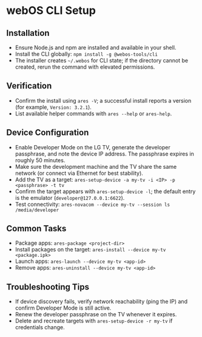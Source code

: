 # webOS CLI Setup

## Installation
- Ensure Node.js and npm are installed and available in your shell.
- Install the CLI globally: `npm install -g @webos-tools/cli`
- The installer creates `~/.webos` for CLI state; if the directory cannot be created, rerun the command with elevated permissions.

## Verification
- Confirm the install using `ares -V`; a successful install reports a version (for example, `Version: 3.2.1`).
- List available helper commands with `ares --help` or `ares-help`.

## Device Configuration
- Enable Developer Mode on the LG TV, generate the developer passphrase, and note the device IP address. The passphrase expires in roughly 50 minutes.
- Make sure the development machine and the TV share the same network (or connect via Ethernet for best stability).
- Add the TV as a target: `ares-setup-device -a my-tv -i <IP> -p <passphrase> -t tv`
- Confirm the target appears with `ares-setup-device -l`; the default entry is the emulator (`developer@127.0.0.1:6622`).
- Test connectivity: `ares-novacom --device my-tv --session ls /media/developer`

## Common Tasks
- Package apps: `ares-package <project-dir>`
- Install packages on the target: `ares-install --device my-tv <package.ipk>`
- Launch apps: `ares-launch --device my-tv <app-id>`
- Remove apps: `ares-uninstall --device my-tv <app-id>`

## Troubleshooting Tips
- If device discovery fails, verify network reachability (ping the IP) and confirm Developer Mode is still active.
- Renew the developer passphrase on the TV whenever it expires.
- Delete and recreate targets with `ares-setup-device -r my-tv` if credentials change.
